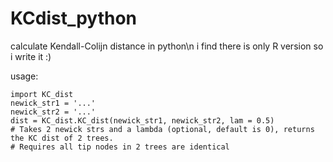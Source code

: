# KCdist_python
calculate Kendall-Colijn distance in python\n
i find there is only R version so i write it :)

usage:
```
import KC_dist
newick_str1 = '...'
newick_str2 = '...'
dist = KC_dist.KC_dist(newick_str1, newick_str2, lam = 0.5)
# Takes 2 newick strs and a lambda (optional, default is 0), returns the KC dist of 2 trees.
# Requires all tip nodes in 2 trees are identical
```
